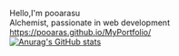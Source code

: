 Hello,I'm pooarasu<br/>
Alchemist,
passionate in web development<br/>
https://pooaras.github.io/MyPortfolio/<br/>
[![Anurag's GitHub stats](https://github-readme-stats.vercel.app/api?username=pooaras)](https://github.com/pooaras/github-readme-stats)
